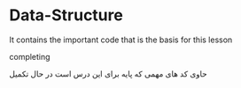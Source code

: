 # Data-Structure

It contains the important code that is the basis for this lesson

completing

حاوی کد های مهمی که پایه برای این درس است
در حال تکمیل

